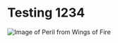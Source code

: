 # Testing 1234

![Image of Peril from Wings of Fire](https://vignette.wikia.nocookie.net/wingsoffire/images/5/55/Peril!!!!.jpg/revision/latest?cb=20191114055222)
